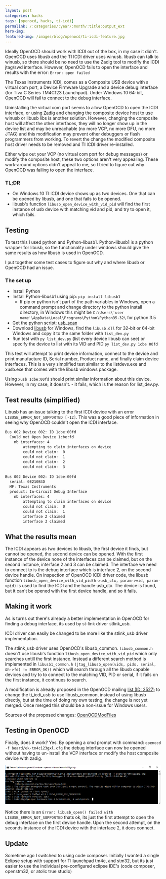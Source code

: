 ```yaml
---
layout: post
categories: hacks
tags: [openocd, hacks, ti-icdi]
permalink: /:categories/:year/:month/:title:output_ext
hero-img:
featured-img: /images/blog/openocd/ti-icdi-feature.jpg
---
```


Ideally OpenOCD should work with ICDI out of the box, in my case it didn't. OpenOCD uses libusb and the TI ICDI driver uses winusb. libusb can talk to winusb, so there should be no need to use the Zadig tool to modify the ICDI jtag/swd interface. However, OpenOCD fails to open the interface and results with the error: `Error: open failed`

The Texas Instruments ICDI, comes as a Composite USB device with a virtual com port, a Device Firmware Upgrade and a device debug interface (for Tiva C Series TM4C123 Launchpad). Under Windows 10 64-bit, OpenOCD will fail to connect to the debug interface.

Uninstalling the virtual com port seems to allow OpenOCD to open the ICDI interface, or using [Zadig](http://zadig.akeo.ie/) and changing the composite device host to use winusb or libusb libs is another solution. However, changing the composite host will affect the other interfaces, they will no longer show up in the device list and may be unreachable (no more VCP, no more DFU, no more JTAG) and this modification may prevent other debuggers or flash programmers from working. To revert the change the modified composite host driver needs to be removed and TI ICDI driver re-installed.

Either wipe out your VCP (no virtual com port for debug messages) or modify the composite host, these two options aren't very appealing. These work-around options didn't appeal to me, so I tried to figure out why OpenOCD was failing to open the interface.

### TL;DR
- On Windows 10 TI ICDI device shows up as two devices. One that can be opened by libusb, and one that fails to be opened.
- libusb's function `libusb_open_device_with_vid_pid` will find the first instance of usb device with matching vid and pid, and try to open it, which fails.

## Testing
To test this I used python and Python-libusb1. Python-libusb1 is a python wrapper for libusb, so the functionality under windows should give the same results as how libusb is used in OpenOCD.

I put together some test cases to figure out why and where libusb or OpenOCD had an issue.

### The set up
- Install Python
- Install Python-libusb1 using pip: `pip install libusb1`
  - If pip or python isn't part of the path variables in Windows, open a command prompt and change directory to the python install directory, in Windows this might be `C:\Users\'user name'\AppData\Local\Programs\Python\Python35-32\` for python 3.5
- Get the python script: [usb_scan](https://github.com/tahull/Python-projects/tree/master/usb_scan)
- Download [libusb](http://libusb.info/) for Windows, find the `libusb.dll` for 32-bit or 64-bit Windows and copy it to the same folder with `list_dev.py`
- Run test with `py list_dev.py` (list every device libusb can see) or specify the device to list with its VID and PID `py list_dev.py 1cbe 00fd`

This test will attempt to print device information, connect to the device and print manufacture ID, Serial number, Product name, and finally claim device interfaces. This is a very simplified test similar to the listdevs.exe and xusb.exe that comes with the libusb windows package.

Using `xusb 1cbe:00fd` should print similar information about this device. However, in my case, it doesn't. - it fails, which is the reason for list_dev.py.

## Test results (simplified)
Libusb has an issue talking to the first ICDI device with an error `LIBUSB_ERROR_NOT_SUPPORTED [-12]`. This was a good piece of information in seeing why OpenOCD couldn't open the ICDI interface.

```
Bus 002 Device 002: ID 1cbe:00fd
  Could not Open Device 1cbe:fd
    nb interfaces: 4
        attempting to claim interfaces on device
        could not claim:  0
        could not claim:  1
        could not claim:  2
        could not claim:  3

Bus 002 Device 002: ID 1cbe:00fd
  serial: 0E210B4D
  MF: Texas Instruments
  product: In-Circuit Debug Interface
    nb interfaces: 4    
        attempting to claim interfaces on device
        could not claim:  0
        could not claim:  1
        interface 2 claimed
        interface 3 claimed
```

## What the results mean
The ICDI appears as two devices to libusb, the first device it finds, but cannot be opened, the second device can be opened. With the first instance of the device none of the interfaces can be claimed, but on the second instance, interface 2 and 3 can be claimed. The interface we need to connect to is the debug interface which is interface 2, on the second device handle. On inspection of OpenOCD ICDI driver code, the libusb function `libusb_open_device_with_vid_pid(h->usb_ctx, param->vid, param->pid)` is used to find the ICDI and the handle usb_ctx. The device is found, but it can't be opened with the first device handle, and so it fails.

## Making it work
As is turns out there's already a better implementation in OpenOCD for finding a debug interface, its used by st-link driver stlink_usb.

ICDI driver can easily be changed to be more like the stlink_usb driver implementation.

The stlink_usb driver uses OpenOCD's libusb_common. `libusb_common.h` doesn't use libusb's function `libusb_open_device_with_vid_pid` which only searches untill the first instance. Instead a different search method is implemented in `libusb1_common.h` `(jtag_libusb_open(vids, pids, serial, &h->fd) != ERROR_OK))` which will search through all the libusb capable devices and try to to connect to the matching VID, PID or serial, if it fails on the first instance, it continues to search.

A modification is already proposed in the OpenOCD mailing [list (ID: 2527)](http://openocd.zylin.com/#/q/status:open) to change the ti_icdi_usb to use libusb_common, instead of using libusb directly, but at the time of doing my own testing, the change is not yet merged. Once merged this should be a non-issue for Windows users.

Sources of the proposed changes: [OpenOCDModFiles](https://github.com/tahull/OpenOCDModFiles)

## Testing in OpenOCD
Finally, does it work? Yes. By opening a cmd prompt with command: `openocd -f board/ek-tm4c123gxl.cfg` the debug interface can now be opened without having to un-install the VCP interface or modify the host composite device with zadig.

<img src="/images/blog/openocd/ti-icdi-success.png" alt="image of openOCD connected to Tiva tm4c123 device" title = "openOCD connected to tm4c123" class="img-fluid"/>

Notice there is an `Error: libusb_open() failed with LIBUSB_ERROR_NOT_SUPPORTED` thats ok, its just the first attempt to open the debug interface on the first device handle. Upon the second attempt, on the seconds instance of the ICDI device with the interface 2, it does connect.

## Update
Sometime ago I switched to using code composer. Initially I wanted a single Eclipse setup with support for TI launchpad tm4c, and stm32, but its just easier to use the individual pre-configured eclipse IDE's (code composer, openstm32, or atolic true studio)
